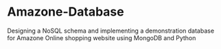 # Amazone-Database
 Designing a NoSQL schema and implementing a demonstration database for Amazone Online shopping website using MongoDB and Python
